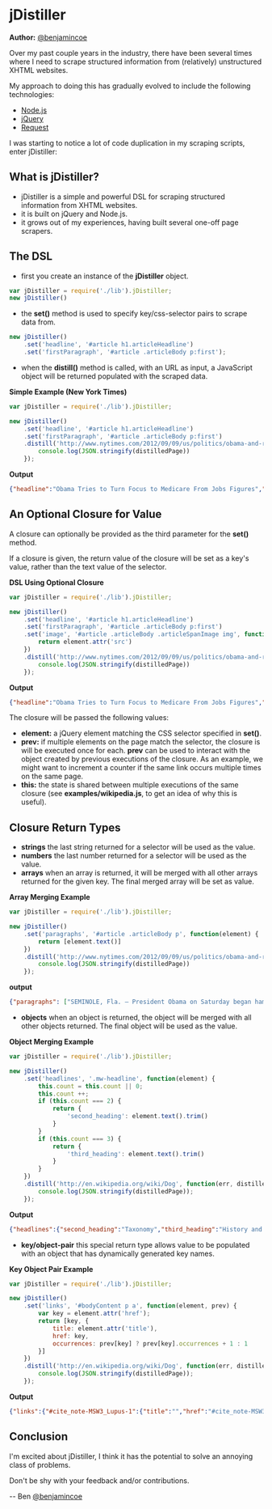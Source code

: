 jDistiller
=========

**Author:** [@benjamincoe](https://twitter.com/#/benjamincoe)

Over my past couple years in the industry, there have been several times where I need to scrape structured information from (relatively) unstructured XHTML websites.

My approach to doing this has gradually evolved to include the following technologies:

* [Node.js](http://nodejs.org/)
* [jQuery](http://jquery.com/)
* [Request](https://github.com/mikeal/request)

I was starting to notice a lot of code duplication in my scraping scripts, enter jDistiller:

What is jDistiller?
------------------

* jDistiller is a simple and powerful DSL for scraping structured information from XHTML websites.
* it is built on jQuery and Node.js.
* it grows out of my experiences, having built several one-off page scrapers.

The DSL
-------

* first you create an instance of the __jDistiller__ object.

```javascript
var jDistiller = require('./lib').jDistiller;
new jDistiller()
```

* the __set()__ method is used to specify key/css-selector pairs to scrape data from.

```javascript
new jDistiller()
	.set('headline', '#article h1.articleHeadline')
	.set('firstParagraph', '#article .articleBody p:first');
```

* when the __distill()__ method is called, with an URL as input, a JavaScript object will be returned populated with the scraped data.

**Simple Example (New York Times)**

```javascript
var jDistiller = require('./lib').jDistiller;

new jDistiller()
	.set('headline', '#article h1.articleHeadline')
	.set('firstParagraph', '#article .articleBody p:first')
	.distill('http://www.nytimes.com/2012/09/09/us/politics/obama-and-romney-battle-for-votes-in-2-swing-states.html?_r=1&hp', function(err, distilledPage) {
		console.log(JSON.stringify(distilledPage))
	});
```

**Output**

```json
{"headline":"Obama Tries to Turn Focus to Medicare From Jobs Figures","firstParagraph":"SEMINOLE, Fla. — President Obama on Saturday began hammering away at the Republican ticket’s plans for Medicare, using a campaign swing through Florida, with its large number of retired and elderly voters, to try to turn the page from anemic employment growth, his biggest weakness, to entitlements, a Democratic strength."}
```

An Optional Closure for Value
--------------------------

A closure can optionally be provided as the third parameter for the __set()__ method.

If a closure is given, the return value of the closure will be set as a key's value, rather than the text value of the selector.

**DSL Using Optional Closure**

```javascript
var jDistiller = require('./lib').jDistiller;

new jDistiller()
	.set('headline', '#article h1.articleHeadline')
	.set('firstParagraph', '#article .articleBody p:first')
	.set('image', '#article .articleBody .articleSpanImage img', function(element, prev) {
		return element.attr('src')
	})
	.distill('http://www.nytimes.com/2012/09/09/us/politics/obama-and-romney-battle-for-votes-in-2-swing-states.html?_r=1&hp', function(err, distilledPage) {
		console.log(JSON.stringify(distilledPage))
	});
```

**Output**

```json
{"headline":"Obama Tries to Turn Focus to Medicare From Jobs Figures","firstParagraph":"SEMINOLE, Fla. — President Obama on Saturday began hammering away at the Republican ticket’s plans for Medicare, using a campaign swing through Florida, with its large number of retired and elderly voters, to try to turn the page from anemic employment growth, his biggest weakness, to entitlements, a Democratic strength.","image":"http://graphics8.nytimes.com/images/2012/09/09/us/JP-CANDIDATE-1/JP-CANDIDATE-1-articleLarge.jpg"}
```
The closure will be passed the following values:

* **element:** a jQuery element matching the CSS selector specified in __set()__.
* **prev:** if multiple elements on the page match the selector, the closure is will be executed once for each. __prev__ can be used to interact with the object created by previous executions of the closure. As an example, we might want to increment a counter if the same link occurs multiple times on the same page.
* **this:** the state is shared between multiple executions of the same closure (see __examples/wikipedia.js__, to get an idea of why this is useful).

Closure Return Types
-------------------

* **strings** the last string returned for a selector will be used as the value.
* **numbers** the last number returned for a selector will be used as the value.
* **arrays** when an array is returned, it will be merged with all other arrays returned for the given key. The final merged array will be set as value.

**Array Merging Example**

```javascript
var jDistiller = require('./lib').jDistiller;

new jDistiller()
	.set('paragraphs', '#article .articleBody p', function(element) {
		return [element.text()]
	})
	.distill('http://www.nytimes.com/2012/09/09/us/politics/obama-and-romney-battle-for-votes-in-2-swing-states.html?_r=1&hp', function(err, distilledPage) {
		console.log(JSON.stringify(distilledPage))
	});
```

**output**

```json
{"paragraphs": ["SEMINOLE, Fla. — President Obama on Saturday began hammering away at the Republican ticket’s...", "Kicking off a two-day bus tour through...", ...]}
```

* **objects** when an object is returned, the object will be merged with all other objects returned. The final object will be used as the value.

**Object Merging Example**

```javascript
var jDistiller = require('./lib').jDistiller;

new jDistiller()
	.set('headlines', '.mw-headline', function(element) {
		this.count = this.count || 0;
		this.count ++;
		if (this.count === 2) {
			return {
				'second_heading': element.text().trim()
			}
		}
		if (this.count === 3) {
			return {
				'third_heading': element.text().trim()
			}
		}
	})
	.distill('http://en.wikipedia.org/wiki/Dog', function(err, distilledPage) {
		console.log(JSON.stringify(distilledPage));
	});
```

**Output**

```json
{"headlines":{"second_heading":"Taxonomy","third_heading":"History and evolution"}}
```

* **key/object-pair** this special return type allows value to be populated with an object that has dynamically generated key names.

**Key Object Pair Example**

```javascript
var jDistiller = require('./lib').jDistiller;

new jDistiller()
	.set('links', '#bodyContent p a', function(element, prev) {
		var key = element.attr('href');
		return [key, {
			title: element.attr('title'),
			href: key,
			occurrences: prev[key] ? prev[key].occurrences + 1 : 1
		}]
	})
	.distill('http://en.wikipedia.org/wiki/Dog', function(err, distilledPage) {
		console.log(JSON.stringify(distilledPage));
	});
```

**Output**

```json
{"links":{"#cite_note-MSW3_Lupus-1":{"title":"","href":"#cite_note-MSW3_Lupus-1","occurrences":1},"#cite_note-ADW-2":{"title":"","href":"#cite_note-ADW-2","occurrences":1},"/wiki/Gray_wolf_subspecies":{"title":"Gray wolf subspecies","href":"/wiki/Gray_wolf_subspecies","occurrences":1},"/wiki/Gray_wolf":{"title":"Gray wolf","href":"/wiki/Gray_wolf","occurrences":1},"/wiki/Canidae":{"title":"Canidae","href":"/wiki/Canidae","occurrences":1}}}
```

Conclusion
----------

I'm excited about jDistiller, I think it has the potential to solve an annoying class of problems. 

Don't be shy with your feedback and/or contributions.

-- Ben [@benjamincoe](https://twitter.com/#/benjamincoe)
